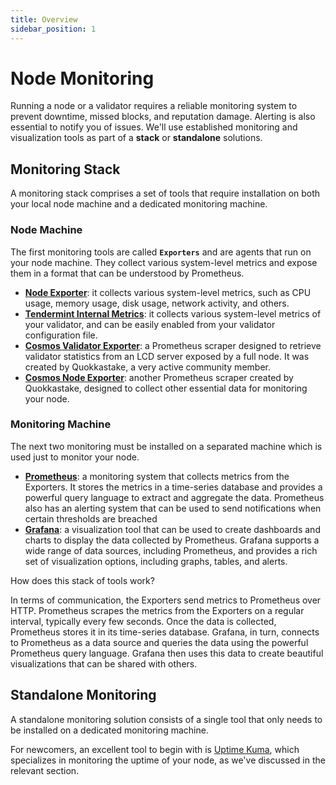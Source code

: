 ```yaml
---
title: Overview
sidebar_position: 1
---
```


# Node Monitoring

Running a node or a validator requires a reliable monitoring system to prevent downtime, missed blocks, and reputation damage. Alerting is also essential to notify you of issues.
We'll use established monitoring and visualization tools as part of a **stack** or **standalone** solutions.

## Monitoring Stack

A monitoring stack comprises a set of tools that require installation on both your local node machine and a dedicated monitoring machine.

### Node Machine

The first monitoring tools are called **`Exporters`** and are agents that run on your node machine. They collect various system-level metrics and expose them in a format that can be understood by Prometheus.

- [**Node Exporter**](/docs/sentinelguides/monitoring/exporters/node-exporter): it collects various system-level metrics, such as CPU usage, memory usage, disk usage, network activity, and others.
- [**Tendermint Internal Metrics**](/docs/sentinelguides/monitoring/exporters/tendermint-internal-metrics): it collects various system-level metrics of your validator, and can be easily enabled from your validator configuration file.
- [**Cosmos Validator Exporter**](/docs/sentinelguides/monitoring/exporters/cosmos-validator-exporter): a Prometheus scraper designed to retrieve validator statistics from an LCD server exposed by a full node. It was created by Quokkastake, a very active community member.
- [**Cosmos Node Exporter**](/docs/sentinelguides/monitoring/exporters/cosmos-node-exporter): another Prometheus scraper created by Quokkastake, designed to collect other essential data for monitoring your node.

### Monitoring Machine

The next two monitoring must be installed on a separated machine which is used just to monitor your node.

- [**Prometheus**](/docs/sentinelguides/monitoring/prometheus): a monitoring system that collects metrics from the Exporters. It stores the metrics in a time-series database and provides a powerful query language to extract and aggregate the data. Prometheus also has an alerting system that can be used to send notifications when certain thresholds are breached
- [**Grafana**](/docs/sentinelguides/monitoring/grafana): a visualization tool that can be used to create dashboards and charts to display the data collected by Prometheus. Grafana supports a wide range of data sources, including Prometheus, and provides a rich set of visualization options, including graphs, tables, and alerts.

How does this stack of tools work?

In terms of communication, the Exporters send metrics to Prometheus over HTTP. Prometheus scrapes the metrics from the Exporters on a regular interval, typically every few seconds. Once the data is collected, Prometheus stores it in its time-series database. Grafana, in turn, connects to Prometheus as a data source and queries the data using the powerful Prometheus query language. Grafana then uses this data to create beautiful visualizations that can be shared with others.

## Standalone Monitoring

A standalone monitoring solution consists of a single tool that only needs to be installed on a dedicated monitoring machine.

For newcomers, an excellent tool to begin with is [Uptime Kuma](/docs/sentinelguides/monitoring/uptime-kuma), which specializes in monitoring the uptime of your node, as we've discussed in the relevant section.